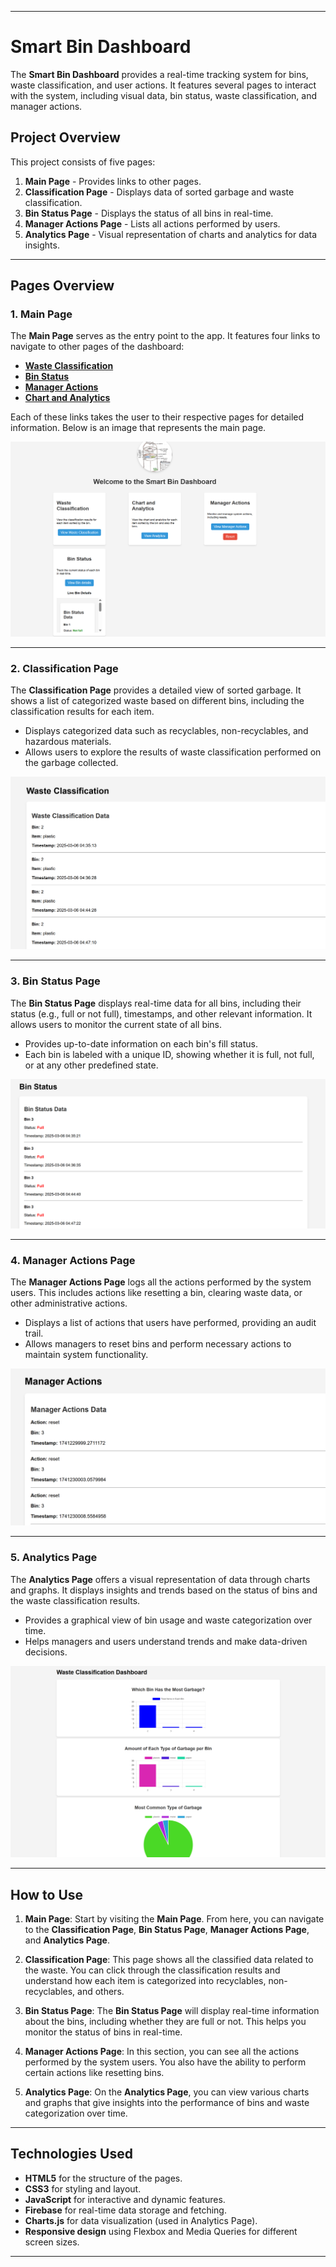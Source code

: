 
---

# Smart Bin Dashboard

The **Smart Bin Dashboard** provides a real-time tracking system for bins, waste classification, and user actions. It features several pages to interact with the system, including visual data, bin status, waste classification, and manager actions.

## Project Overview
This project consists of five pages:
1. **Main Page** - Provides links to other pages.
2. **Classification Page** - Displays data of sorted garbage and waste classification.
3. **Bin Status Page** - Displays the status of all bins in real-time.
4. **Manager Actions Page** - Lists all actions performed by users.
5. **Analytics Page** - Visual representation of charts and analytics for data insights.

---

## Pages Overview

### 1. **Main Page**
The **Main Page** serves as the entry point to the app. It features four links to navigate to other pages of the dashboard:

- **[Waste Classification](classification.html)**
- **[Bin Status](bin-details.html)**
- **[Manager Actions](manager-actions.html)**
- **[Chart and Analytics](chart.html)**

Each of these links takes the user to their respective pages for detailed information. Below is an image that represents the main page.

![Main Page Image](Images/main_page.png)

---

### 2. **Classification Page**
The **Classification Page** provides a detailed view of sorted garbage. It shows a list of categorized waste based on different bins, including the classification results for each item.

- Displays categorized data such as recyclables, non-recyclables, and hazardous materials.
- Allows users to explore the results of waste classification performed on the garbage collected.

![Classification Page Image](Images/classification.png)

---

### 3. **Bin Status Page**
The **Bin Status Page** displays real-time data for all bins, including their status (e.g., full or not full), timestamps, and other relevant information. It allows users to monitor the current state of all bins.

- Provides up-to-date information on each bin's fill status.
- Each bin is labeled with a unique ID, showing whether it is full, not full, or at any other predefined state.

![Bin Status Page Image](Images/bin_status.png)

---

### 4. **Manager Actions Page**
The **Manager Actions Page** logs all the actions performed by the system users. This includes actions like resetting a bin, clearing waste data, or other administrative actions.

- Displays a list of actions that users have performed, providing an audit trail.
- Allows managers to reset bins and perform necessary actions to maintain system functionality.

![Manager Actions Page Image](Images/manager_actions.png)

---

### 5. **Analytics Page**
The **Analytics Page** offers a visual representation of data through charts and graphs. It displays insights and trends based on the status of bins and the waste classification results.

- Provides a graphical view of bin usage and waste categorization over time.
- Helps managers and users understand trends and make data-driven decisions.

![Analytics Page Image](Images/analytics.png)

---

## How to Use

1. **Main Page**: Start by visiting the **Main Page**. From here, you can navigate to the **Classification Page**, **Bin Status Page**, **Manager Actions Page**, and **Analytics Page**.
   
2. **Classification Page**: This page shows all the classified data related to the waste. You can click through the classification results and understand how each item is categorized into recyclables, non-recyclables, and others.

3. **Bin Status Page**: The **Bin Status Page** will display real-time information about the bins, including whether they are full or not. This helps you monitor the status of bins in real-time.

4. **Manager Actions Page**: In this section, you can see all the actions performed by the system users. You also have the ability to perform certain actions like resetting bins.

5. **Analytics Page**: On the **Analytics Page**, you can view various charts and graphs that give insights into the performance of bins and waste categorization over time.

---



## Technologies Used

- **HTML5** for the structure of the pages.
- **CSS3** for styling and layout.
- **JavaScript** for interactive and dynamic features.
- **Firebase** for real-time data storage and fetching.
- **Charts.js** for data visualization (used in Analytics Page).
- **Responsive design** using Flexbox and Media Queries for different screen sizes.

---

